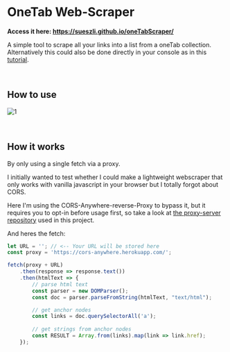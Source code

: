 # OneTab Web-Scraper
**Access it here: https://sueszli.github.io/oneTabScraper/**

A simple tool to scrape all your links into a list from a oneTab collection.\
Alternatively this could also be done directly in your console as in this [tutorial](https://www.youtube.com/watch?v=rlv7ueX4Yjc).

&nbsp;

## How to use
![1](https://user-images.githubusercontent.com/61852663/147303293-2a3c8321-9a0f-4f7f-95dd-eebb3c3f6f9f.gif)

&nbsp;
&nbsp;

## How it works
By only using a single fetch via a proxy.

I initially wanted to test whether I could make a lightweight webscraper that only works with vanilla javascript in your browser but I totally forgot about CORS.

Here I'm using the CORS-Anywhere-reverse-Proxy to bypass it, but it requires you to opt-in before usage first, so take a look at [the proxy-server repository](https://github.com/Rob--W/cors-anywhere) used in this project.

And heres the fetch:

```js
let URL = ''; // <-- Your URL will be stored here
const proxy = 'https://cors-anywhere.herokuapp.com/';

fetch(proxy + URL)
    .then(response => response.text())
    .then(htmlText => {                
        // parse html text
        const parser = new DOMParser();
        const doc = parser.parseFromString(htmlText, "text/html");

        // get anchor nodes
        const links = doc.querySelectorAll('a');
        
        // get strings from anchor nodes
        const RESULT = Array.from(links).map(link => link.href);
    });
```
